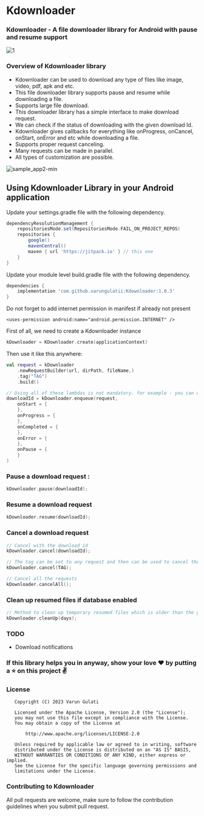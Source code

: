 # Kdownloader
### Kdownloader - A file downloader library for Android with pause and resume support

![1](https://user-images.githubusercontent.com/14194334/236659163-0d3f17a6-99ea-4b38-aec9-36ce93bb006d.png)

### Overview of Kdownloader library
* Kdownloader can be used to download any type of files like image, video, pdf, apk and etc.
* This file downloader library supports pause and resume while downloading a file.
* Supports large file download.
* This downloader library has a simple interface to make download request.
* We can check if the status of downloading with the given download Id.
* Kdownloader gives callbacks for everything like onProgress, onCancel, onStart, onError and etc while downloading a file.
* Supports proper request canceling.
* Many requests can be made in parallel.
* All types of customization are possible.

![sample_app2-min](https://user-images.githubusercontent.com/14194334/236852098-406eeb27-f036-42bf-aab4-74eb4492f4d8.png)

## Using Kdownloader Library in your Android application

Update your settings.gradle file with the following dependency.

```groovy
dependencyResolutionManagement {
    repositoriesMode.set(RepositoriesMode.FAIL_ON_PROJECT_REPOS)
    repositories {
        google()
        mavenCentral()
        maven { url 'https://jitpack.io' } // this one
    }
}
```

Update your module level build.gradle file with the following dependency.

```groovy
dependencies {
    implementation 'com.github.varungulatii:Kdownloader:1.0.3'
}
```
Do not forget to add internet permission in manifest if already not present

```
<uses-permission android:name="android.permission.INTERNET" />
```

First of all, we need to create a Kdownloader instance
```kotlin
kDownloader = KDownloader.create(applicationContext)
```

Then use it like this anywhere:

```kotlin
val request = kDownloader
    .newRequestBuilder(url, dirPath, fileName,)
    .tag("TAG")
    .build()

// Using all of these lambdas is not mandatory. for example - you can only use onStart or onProgress also
downloadId = kDownloader.enqueue(request, 
    onStart = {
    },    
    onProgress = {
    }, 
    onCompleted = {
    }, 
    onError = {
    }, 
    onPause = {
    }
)
```

### Pause a download request :

```kotlin
kDownloader.pause(downloadId);
```
### Resume a download request
```kotlin
kDownloader.resume(downloadId);
```

### Cancel a download request
```kotlin
// Cancel with the download id
kDownloader.cancel(downloadId);

// The tag can be set to any request and then can be used to cancel the request
kDownloader.cancel(TAG);

// Cancel all the requests
kDownloader.cancelAll();
```

### Clean up resumed files if database enabled
```kotlin
// Method to clean up temporary resumed files which is older than the given day
kDownloader.cleanUp(days);
```

### TODO

*  Download notifications

### If this library helps you in anyway, show your love ❤️ by putting a ⭐ on this project ✌️

### License
```
   Copyright (C) 2023 Varun Gulati

   Licensed under the Apache License, Version 2.0 (the "License");
   you may not use this file except in compliance with the License.
   You may obtain a copy of the License at

       http://www.apache.org/licenses/LICENSE-2.0

   Unless required by applicable law or agreed to in writing, software
   distributed under the License is distributed on an "AS IS" BASIS,
   WITHOUT WARRANTIES OR CONDITIONS OF ANY KIND, either express or implied.
   See the License for the specific language governing permissions and
   limitations under the License.
```
   
### Contributing to Kdownloader

All pull requests are welcome, make sure to follow the contribution guidelines when you submit pull request.
